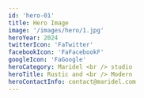 ```yaml
---
id: 'hero-01'
title: Hero Image
image: '/images/hero/1.jpg'
heroYear: 2024
twitterIcon: 'FaTwitter'
facebookIcon: 'FaFacebookF'
googleIcon: 'FaGoogle'
heroCategory: Maridel <br /> studio
heroTitle: Rustic and <br /> Modern
heroContactInfo: contact@maridel.com
---
```

